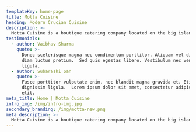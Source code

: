```yaml
---
templateKey: home-page
title: Motta Cuisine
heading: Modern Crucian Cuisine
description: >-
  Motta Cuisine is a boutique catering company located on the big island of St. Croix. Our company specializing in Wedding Catering, Private Chef Services and all types of Event Catering. We take pride in crafting unique dining experience for all of our clients no matter the budget.
testimonials:
  - author: Vaibhav Sharma
    quote: >-
      Donec scelerisque magna nec condimentum porttitor. Aliquam vel diam sed
      diam luctus pretium.  Sed quis egestas libero. Vestibulum nec venenatis
      ligula. 
  - author: Subarashi San
    quote: >-
      Fusce porttitor vulputate enim, nec blandit magna gravida et. Etiam et
      dignissim ligula.  Lorem ipsum dolor sit amet, consectetur adipiscing
      elit.
meta_title: Home | Motta Cuisine
intro_img: /img/intro-img.jpg
secondary_branding: /img/motta-new.png
meta_description: >-
  Motta Cuisine is a boutique catering company located on the big island of St. Croix. Our company specializing in Wedding Catering, Private Chef Services and all types of Event Catering. We take pride in crafting unique dining experience for all of our clients no matter the budget.
---
```


